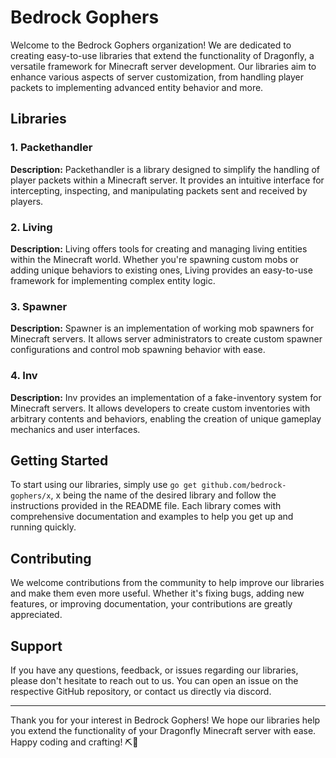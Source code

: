 # Bedrock Gophers

Welcome to the Bedrock Gophers organization! We are dedicated to creating easy-to-use libraries that extend the functionality of Dragonfly, a versatile framework for Minecraft server development. Our libraries aim to enhance various aspects of server customization, from handling player packets to implementing advanced entity behavior and more.

## Libraries

### 1. Packethandler

**Description:** Packethandler is a library designed to simplify the handling of player packets within a Minecraft server. It provides an intuitive interface for intercepting, inspecting, and manipulating packets sent and received by players.

### 2. Living

**Description:** Living offers tools for creating and managing living entities within the Minecraft world. Whether you're spawning custom mobs or adding unique behaviors to existing ones, Living provides an easy-to-use framework for implementing complex entity logic.

### 3. Spawner

**Description:** Spawner is an implementation of working mob spawners for Minecraft servers. It allows server administrators to create custom spawner configurations and control mob spawning behavior with ease.

### 4. Inv

**Description:** Inv provides an implementation of a fake-inventory system for Minecraft servers. It allows developers to create custom inventories with arbitrary contents and behaviors, enabling the creation of unique gameplay mechanics and user interfaces.

## Getting Started

To start using our libraries, simply use `go get github.com/bedrock-gophers/x`, x being the name of the desired library and follow the instructions provided in the README file. Each library comes with comprehensive documentation and examples to help you get up and running quickly.

## Contributing

We welcome contributions from the community to help improve our libraries and make them even more useful. Whether it's fixing bugs, adding new features, or improving documentation, your contributions are greatly appreciated.

## Support

If you have any questions, feedback, or issues regarding our libraries, please don't hesitate to reach out to us. You can open an issue on the respective GitHub repository, or contact us directly via discord.

---

Thank you for your interest in Bedrock Gophers! We hope our libraries help you extend the functionality of your Dragonfly Minecraft server with ease. Happy coding and crafting! ⛏️🐉
